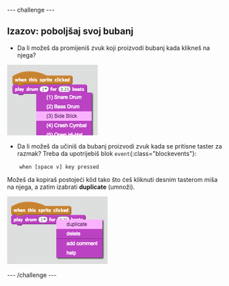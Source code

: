 \--- challenge \---

## Izazov: poboljšaj svoj bubanj

+ Da li možeš da promijeniš zvuk koji proizvodi bubanj kada klikneš na njega?

![snimak ekrana](images/band-drum-sound.png)

+ Da li možeš da učiniš da bubanj proizvodi zvuk kada se pritisne taster za razmak? Treba da upotrijebiš blok `event`{:class="blockevents"}:

```blocks
    when [space v] key pressed
```

Možeš da kopiraš postojeći kôd tako što ćeš kliknuti desnim tasterom miša na njega, a zatim izabrati **duplicate** (umnoži).

![snimak ekrana](images/band-duplicate-code.png)

\--- /challenge \---